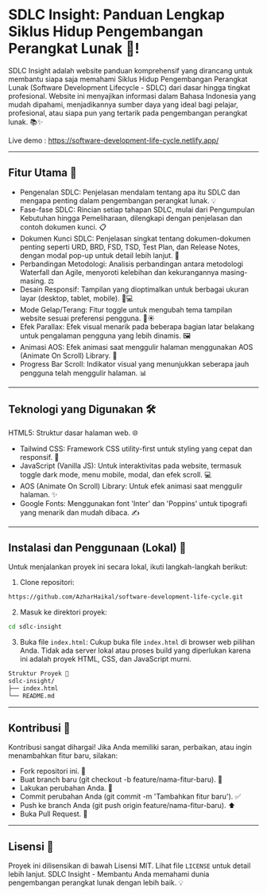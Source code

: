 # SDLC Insight: Panduan Lengkap Siklus Hidup Pengembangan Perangkat Lunak 🚀!

SDLC Insight adalah website panduan komprehensif yang dirancang untuk membantu siapa saja memahami Siklus Hidup Pengembangan Perangkat Lunak (Software Development Lifecycle - SDLC) dari dasar hingga tingkat profesional. Website ini menyajikan informasi dalam Bahasa Indonesia yang mudah dipahami, menjadikannya sumber daya yang ideal bagi pelajar, profesional, atau siapa pun yang tertarik pada pengembangan perangkat lunak. 📚✨

Live demo : https://software-development-life-cycle.netlify.app/

---

## Fitur Utama 🌟
- Pengenalan SDLC: Penjelasan mendalam tentang apa itu SDLC dan mengapa penting dalam pengembangan perangkat lunak. 💡
- Fase-fase SDLC: Rincian setiap tahapan SDLC, mulai dari Pengumpulan Kebutuhan hingga Pemeliharaan, dilengkapi dengan penjelasan dan contoh dokumen kunci. 📋
- Dokumen Kunci SDLC: Penjelasan singkat tentang dokumen-dokumen penting seperti URD, BRD, FSD, TSD, Test Plan, dan Release Notes, dengan modal pop-up untuk detail lebih lanjut. 📄
- Perbandingan Metodologi: Analisis perbandingan antara metodologi Waterfall dan Agile, menyoroti kelebihan dan kekurangannya masing-masing. ⚖️
- Desain Responsif: Tampilan yang dioptimalkan untuk berbagai ukuran layar (desktop, tablet, mobile). 📱💻
- Mode Gelap/Terang: Fitur toggle untuk mengubah tema tampilan website sesuai preferensi pengguna. 🌙☀️
- Efek Parallax: Efek visual menarik pada beberapa bagian latar belakang untuk pengalaman pengguna yang lebih dinamis. 🖼️
- Animasi AOS: Efek animasi saat menggulir halaman menggunakan AOS (Animate On Scroll) Library. 💫
- Progress Bar Scroll: Indikator visual yang menunjukkan seberapa jauh pengguna telah menggulir halaman. 📊

---

## Teknologi yang Digunakan 🛠️
HTML5: Struktur dasar halaman web. 🌐
- Tailwind CSS: Framework CSS utility-first untuk styling yang cepat dan responsif. 🎨
- JavaScript (Vanilla JS): Untuk interaktivitas pada website, termasuk toggle dark mode, menu mobile, modal, dan efek scroll. 💻
- AOS (Animate On Scroll) Library: Untuk efek animasi saat menggulir halaman. ✨
- Google Fonts: Menggunakan font 'Inter' dan 'Poppins' untuk tipografi yang menarik dan mudah dibaca. ✍️

---

## Instalasi dan Penggunaan (Lokal) 🚀
Untuk menjalankan proyek ini secara lokal, ikuti langkah-langkah berikut:

1. Clone repositori:
```bash
https://github.com/AzharHaikal/software-development-life-cycle.git
```

2. Masuk ke direktori proyek:
```bash
cd sdlc-insight
```

3. Buka file `index.html`:
Cukup buka file `index.html` di browser web pilihan Anda. Tidak ada server lokal atau proses build yang diperlukan karena ini adalah proyek HTML, CSS, dan JavaScript murni.
```bash
Struktur Proyek 📂
sdlc-insight/
├── index.html
└── README.md
```

---

## Kontribusi 👋
Kontribusi sangat dihargai! Jika Anda memiliki saran, perbaikan, atau ingin menambahkan fitur baru, silakan:
- Fork repositori ini. 🍴
- Buat branch baru (git checkout -b feature/nama-fitur-baru). 🌿
- Lakukan perubahan Anda. 📝
- Commit perubahan Anda (git commit -m 'Tambahkan fitur baru'). ✅
- Push ke branch Anda (git push origin feature/nama-fitur-baru). ⬆️
- Buka Pull Request. 🤝

---

## Lisensi 📜
Proyek ini dilisensikan di bawah Lisensi MIT. Lihat file  `LICENSE` untuk detail lebih lanjut.
SDLC Insight - Membantu Anda memahami dunia pengembangan perangkat lunak dengan lebih baik. 💡